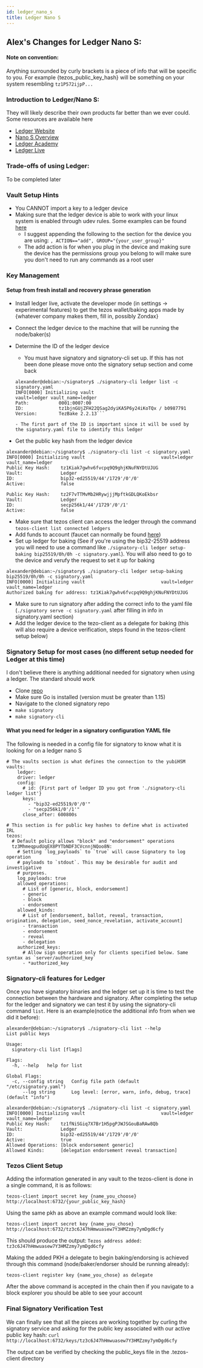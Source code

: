 ```yaml
---
id: ledger_nano_s
title: Ledger Nano S
---
```


## Alex's Changes for Ledger Nano S:

#### Note on convention: 
Anything surrounded by curly brackets is a piece of info that will be specific to you. For example {tezos_public_key_hash} will be something on your system resembling `tz1P572ijpP...`

### Introduction to Ledger/Nano S:

They will likely describe their own products far better than we ever could. Some resources are available here
- [Ledger Website](https://www.ledger.com/)
- [Nano S Overview](https://shop.ledger.com/products/ledger-nano-s)
- [Ledger Academy](https://www.ledger.com/academy)
- [Ledger Live](https://www.ledger.com/ledger-live)

### Trade-offs of using Ledger: 
To be completed later

### Vault Setup Hints
- You CANNOT import a key to a ledger device
- Making sure that the ledger device is able to work with your linux system is enabled through udev rules. Some examples can be found [here](https://github.com/LedgerHQ/udev-rules)
  - I suggest appending the following to the section for the device you are using:
  `, ACTION=="add", GROUP="{your_user_group}"`
  - The add action is for when you plug in the device and making sure the device has the permissions group you belong to will make sure you don't need to run any commands as a root user

### Key Management
#### Setup from fresh install and recovery phrase generation
- Install ledger live, activate the developer mode (in settings -> experimental features) to get the tezos wallet/baking apps made by {whatever company makes them, fill in, possibly Zondax}
- Connect the ledger device to the machine that will be running the node/baker(s)
- Determine the ID of the ledger device
  - You must have signatory and signatory-cli set up. If this has not been done please move onto the signatory setup section and come back

  ```
  alexander@debian:~/signatory$ ./signatory-cli ledger list -c signatory.yaml
  INFO[0000] Initializing vault                            vault=ledger vault_name=ledger
  Path:           0001:0007:00
  ID:             tz1bjnGUjZFH22QSag2dyiKA5P6y24iKoTQx / b0987791
  Version:        TezBake 2.2.13```

  - The first part of the ID is important since it will be used by the signatory.yaml file to identify this ledger

- Get the public key hash from the ledger device
```
alexander@debian:~/signatory$ ./signatory-cli list -c signatory.yaml 
INFO[0000] Initializing vault                            vault=ledger vault_name=ledger
Public Key Hash:    tz1Kiak7gwhv6fvcpq9Q9ghjKNuFNYDtUJUG
Vault:              Ledger
ID:                 bip32-ed25519/44'/1729'/0'/0'
Active:             false

Public Key Hash:    tz2F7vTTMvMb2HRywjjjMpftkGDLQKoEkbsr
Vault:              Ledger
ID:                 secp256k1/44'/1729'/0'/1'
Active:             false
```
- Make sure that tezos client can access the ledger through the command `tezos-client list connected ledgers`
- Add funds to account (faucet can normally be found [here](https://teztnets.xyz/))
- Set up ledger for baking (See if you're using the bip32-25519 address you will need to use a command like `./signatory-cli ledger setup-baking bip25519/0h/0h -c signatory.yaml`). You will also need to go to the device and verufy the request to set it up for baking
```
alexander@debian:~/signatory$ ./signatory-cli ledger setup-baking bip25519/0h/0h -c signatory.yaml 
INFO[0000] Initializing vault                            vault=ledger vault_name=ledger
Authorized baking for address: tz1Kiak7gwhv6fvcpq9Q9ghjKNuFNYDtUJUG
```
- Make sure to run signatory after adding the correct info to the yaml file (`./signatory serve -c signatory.yaml` after filling in info in signatory.yaml section)
- Add the ledger device to the tezo-client as a delegate for baking (this will also require a device verification, steps found in the tezos-client setup below)

### Signatory Setup for most cases (no different setup needed for Ledger at this time)
I don't believe there is anything additional needed for signatory when using a ledger. The standard should work
- Clone [repo](https://github.com/ecadlabs/signatory)
- Make sure Go is installed (version must be greater than 1.15)
- Navigate to the cloned signatory repo
- `make signatory`
- `make signatory-cli`

#### What you need for ledger in a signatory configuration YAML file
The following is needed in a config file for signatory to know what it is looking for on a ledger nano S
```
# The vaults section is what defines the connection to the yubiHSM
vaults:
    ledger:
    driver: ledger
    config:
      # id: {First part of ledger ID you got from './signatory-cli ledger list'}
      keys:
        - "bip32-ed25519/0'/0'"
        - "secp256k1/0'/1'"
      close_after: 600800s

# This section is for public key hashes to define what is activated IRL
tezos:
  # Default policy allows "block" and "endorsement" operations
  tz3MhmeqpudUqEX8PYTbNDF3CVcnnjNQoo8N:
    # Setting `log_payloads` to `true` will cause Signatory to log operation
    # payloads to `stdout`. This may be desirable for audit and investigative
    # purposes.
    log_payloads: true
    allowed_operations:
      # List of [generic, block, endorsement]
      - generic
      - block
      - endorsement
    allowed_kinds:
      # List of [endorsement, ballot, reveal, transaction, origination, delegation, seed_nonce_revelation, activate_account]
      - transaction
      - endorsement
      - reveal
      - delegation
    authorized_keys:
      # Allow sign operation only for clients specified below. Same syntax as `server/authorized_key`
      - *authorized_key
```

### Signatory-cli features for Ledger
Once you have signatory binaries and the ledger set up it is time to test the connection between the hardware and signatory. After completing the setup for the ledger and signatory we can test it by using the signatory-cli command `list`. Here is an example(notice the additional info from when we did it before):
```
alexander@debian:~/signatory$ ./signatory-cli list --help
List public keys

Usage:
  signatory-cli list [flags]

Flags:
  -h, --help   help for list

Global Flags:
  -c, --config string   Config file path (default "/etc/signatory.yaml")
      --log string      Log level: [error, warn, info, debug, trace] (default "info")
      
alexander@debian:~/signatory$ ./signatory-cli list -c signatory.yaml
INFO[0000] Initializing vault                            vault=ledger vault_name=ledger
Public Key Hash:    tz1fNiSGiq7X7Br1H5pgPJWJSGouBaRAw8Qb
Vault:              Ledger
ID:                 bip32-ed25519/44'/1729'/0'/0'
Active:             true
Allowed Operations: [block endorsement generic]
Allowed Kinds:      [delegation endorsement reveal transaction]
```

### Tezos Client Setup
Adding the information generated in any vault to the tezos-client is done in a single command, it is as follows:

`tezos-client import secret key {name_you_choose} http://localhost:6732/{your_public_key_hash}`

Using the same pkh as above an example command would look like:

`tezos-client import secret key {name_you_chose} http://localhost:6732/tz3c6J47hHmwuasew7Y3HMZzmy7ymDgd6cfy`

This should produce the output: `Tezos address added: tz3c6J47hHmwuasew7Y3HMZzmy7ymDgd6cfy`

Making the added PKH a delegate to begin baking/endorsing is achieved through this command (node/baker/endorser should be running already):

`tezos-client register key {name_you_chose} as delegate`

After the above command is accepted in the chain then if you navigate to a block explorer you should be able to see your account

### Final Signatory Verification Test
We can finally see that all the pieces are working together by curling the signatory service and asking for the public key associated with our active public key hash:
`curl http://localhost:6732/keys/tz3c6J47hHmwuasew7Y3HMZzmy7ymDgd6cfy`

The output can be verified by checking the public_keys file in the .tezos-client directory